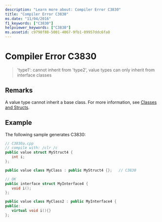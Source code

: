 ```yaml
---
description: "Learn more about: Compiler Error C3830"
title: "Compiler Error C3830"
ms.date: "11/04/2016"
f1_keywords: ["C3830"]
helpviewer_keywords: ["C3830"]
ms.assetid: c9798f88-5001-4067-9fb1-09957ddc6fa8
---
```

# Compiler Error C3830

> 'type1': cannot inherit from 'type2', value types can only inherit from interface classes

## Remarks

A value type cannot inherit a base class.  For more information, see [Classes and Structs](../../extensions/classes-and-structs-cpp-component-extensions.md).

## Example

The following sample generates C3830:

```cpp
// C3830a.cpp
// compile with: /clr /c
public value struct MyStruct4 {
   int i;
};

public value class MyClass : public MyStruct4 {};   // C3830

// OK
public interface struct MyInterface4 {
   void i();
};

public value class MyClass2 : public MyInterface4 {
public:
   virtual void i(){}
};
```
